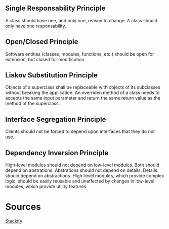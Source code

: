 ## Single Responsability Principle
A class should have one, and only one, reason to change. A class should only have one responsability.

## Open/Closed Principle
Software entities (classes, modules, functions, etc.) should be open for extension, but closed for modification.

## Liskov Substitution Principle
Objects of a superclass shall be replaceable with objects of its subclasses without breaking the application. An overriden method of a class needs to accepts the same input parameter and return the same return value as the method of the superclass.

## Interface Segregation Principle
Clients should not be forced to depend upon interfaces that they do not use.

## Dependency Inversion Principle
High-level modules should not depend on low-level modules. Both should depend on abstrations. Abstrations should not depend on details. Details should depend on abstractions. High-level modules, which provide complex logic, should be easily reusable and unaffected by changes in low-level modules, which provide utility features.

# Sources
[Stackify](https://stackify.com/)